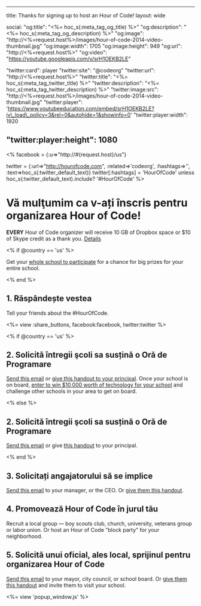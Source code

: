 * * *

title: Thanks for signing up to host an Hour of Code! layout: wide

social: "og:title": "<%= hoc\_s(:meta\_tag\_og\_title) %>" "og:description": "<%= hoc\_s(:meta\_tag\_og\_description) %>" "og:image": "http://<%=request.host%>/images/hour-of-code-2014-video-thumbnail.jpg" "og:image:width": 1705 "og:image:height": 949 "og:url": "http://<%=request.host%>" "og:video": "https://youtube.googleapis.com/v/srH1OEKB2LE"

"twitter:card": player "twitter:site": "@codeorg" "twitter:url": "http://<%=request.host%>" "twitter:title": "<%= hoc\_s(:meta\_tag\_twitter\_title) %>" "twitter:description": "<%= hoc\_s(:meta\_tag\_twitter\_description) %>" "twitter:image:src": "http://<%=request.host%>/images/hour-of-code-2014-video-thumbnail.jpg" "twitter:player": 'https://www.youtubeeducation.com/embed/srH1OEKB2LE?iv\_load\_policy=3&rel=0&autohide=1&showinfo=0' "twitter:player:width": 1920

## "twitter:player:height": 1080

<% facebook = {:u=>"http://#{request.host}/us"}

twitter = {:url=>"http://hourofcode.com", :related=>'codeorg', :hashtags=>'', :text=>hoc\_s(:twitter\_default\_text)} twitter[:hashtags] = 'HourOfCode' unless hoc\_s(:twitter\_default\_text).include? '#HourOfCode' %>

# Vă mulţumim ca v-ați înscris pentru organizarea Hour of Code!

**EVERY** Hour of Code organizer will receive 10 GB of Dropbox space or $10 of Skype credit as a thank you. [Details][1]

 [1]: /prizes

<% if @country == 'us' %>

Get your [whole school to participate][2] for a chance for big prizes for your entire school.

 [2]: /us/prizes

<% end %>

## 1. Răspândește vestea

Tell your friends about the #HourOfCode.

<%= view :share_buttons, facebook:facebook, twitter:twitter %>

<% if @country == 'us' %>

## 2. Solicită întregii şcoli sa susțină o Oră de Programare

[Send this email][3] or [give this handout to your principal][4]. Once your school is on board, [enter to win $10,000 worth of technology for your school][1] and challenge other schools in your area to get on board.

 [3]: /resources#email
 [4]: /files/schools-handout.pdf

<% else %>

## 2. Solicită întregii şcoli sa susțină o Oră de Programare

[Send this email][3] or give [this handout][4] to your principal.

<% end %>

## 3. Solicitați angajatorului să se implice

[Send this email][3] to your manager, or the CEO. Or [give them this handout][5].

 [5]: /resources/hoc-one-pager.pdf

## 4. Promovează Hour of Code în jurul tău

Recruit a local group — boy scouts club, church, university, veterans group or labor union. Or host an Hour of Code "block party" for your neighborhood.

## 5. Solicită unui oficial, ales local, sprijinul pentru organizarea Hour of Code

[Send this email][3] to your mayor, city council, or school board. Or [give them this handout][5] and invite them to visit your school.

<%= view 'popup_window.js' %>